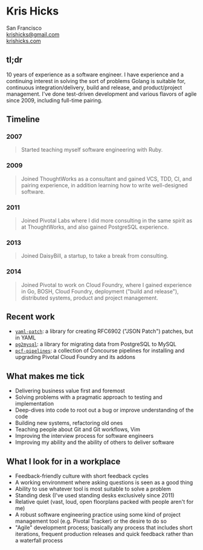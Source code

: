 Kris Hicks  
===
San Francisco  
[krishicks@gmail.com](mailto:krishicks@gmail.com)  
[krishicks.com](http://krishicks.com)

## tl;dr

10 years of experience as a software engineer. I have experience and a
continuing interest in solving the sort of problems Golang is suitable for,
continuous integration/delivery, build and release, and product/project
management. I've done test-driven development and various flavors of agile
since 2009, including full-time pairing.

## Timeline

### 2007

> Started teaching myself software engineering with Ruby.

### 2009

> Joined ThoughtWorks as a consultant and gained VCS, TDD, CI, and pairing
> experience, in addition learning how to write well-designed software.

### 2011

> Joined Pivotal Labs where I did more consulting in the same spirit as at
> ThoughtWorks, and also gained PostgreSQL experience.

### 2013

> Joined DaisyBill, a startup, to take a break from consulting.

### 2014

> Joined Pivotal to work on Cloud Foundry, where I gained experience in Go, BOSH,
> Cloud Foundry, deployment ("build and release"), distributed systems, product
> and project management.

## Recent work

* [`yaml-patch`](https://github.com/krishicks/yaml-patch): a library for creating
RFC6902 ("JSON Patch") patches, but in YAML
* [`pg2mysql`](https://github.com/pivotal-cf/pg2mysql): a library for migrating
  data from PostgreSQL to MySQL
* [`pcf-pipelines`](https://github.com/pivotal-cf/pcf-pipelines): a collection
  of Concourse pipelines for installing and upgrading Pivotal Cloud Foundry and
  its addons

## What makes me tick

* Delivering business value first and foremost
* Solving problems with a pragmatic approach to testing and implementation
* Deep-dives into code to root out a bug or improve understanding of the code
* Building new systems, refactoring old ones
* Teaching people about Git and Git workflows, Vim
* Improving the interview process for software engineers
* Improving my ability and the ability of others to deliver software

## What I look for in a workplace

* Feedback-friendly culture with short feedback cycles
* A working environment where asking questions is seen as a good thing
* Ability to use whatever tool is most suitable to solve a problem
* Standing desk (I've used standing desks exclusively since 2011)
* Relative quiet (vast, loud, open floorplans packed with people aren't for me)
* A robust software engineering practice using some kind of project management tool (e.g. Pivotal Tracker) or the desire to do so
* "Agile" development process; basically any process that includes short iterations, frequent production releases and quick feedback rather than a waterfall process
